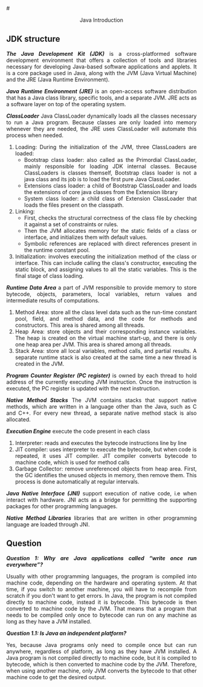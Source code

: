 <div style="text-align: justify">
# <p align="center"> Java Introduction </p> 

## JDK structure
***The Java Development Kit (JDK)*** is a cross-platformed software development environment that offers a collection of tools and libraries necessary for developing Java-based software applications and applets. It is a core package used in Java, along with the JVM (Java Virtual Machine) and the JRE (Java Runtime Environment). 

***Java Runtime Environment (JRE)*** is an open-access software distribution that has a Java class library, specific tools, and a separate JVM. JRE acts as a software layer on top of the operating system.

***ClassLoader*** Java ClassLoader dynamically loads all the classes necessary to run a Java program. Because classes are only loaded into memory whenever they are needed, the JRE uses ClassLoader will automate this process when needed. 
1. Loading: During the initialization of the JVM, three ClassLoaders are loaded:
   * Bootstrap class loader: also called as the Primordial ClassLoader, mainly responsible for loading JDK internal classes. Because ClassLoaders is classes themself, Bootstrap class loader is not a java class and its job is to load the first pure Java ClassLoader.
   * Extensions class loader: a child of Bootstrap ClassLoader and loads the extensions of core java classes from the Extension library
   * System class loader: a child class of Extension ClassLoader that loads the files present on the classpath.
2. Linking: 
   * First, checks the structural correctness of the class file by checking it against a set of constraints or rules.
   * Then the JVM allocates memory for the static fields of a class or interface, and initializes them with default values.
   * Symbolic references are replaced with direct references present in the runtime constant pool.
3. Initialization: involves executing the initialization method of the class or interface. This can include calling the class's constructor, executing the static block, and assigning values to all the static variables. This is the final stage of class loading.

***Runtime Data Area*** a part of JVM responsible to provide memory to store bytecode, objects, parameters, local variables, return values and intermediate results of computations.
1.	Method Area: store all the class level data such as the run-time constant pool, field, and method data, and the code for methods and constructors. This area is shared among all threads.
2.	Heap Area: store objects and their corresponding instance variables. The heap is created on the virtual machine start-up, and there is only one heap area per JVM. This area is shared among all threads.
3.	Stack Area: store all local variables, method calls, and partial results. A separate runtime stack is also created at the same time a new thread is created in the JVM.

***Program Counter Register (PC register)*** is owned by each thread to hold address of the currently executing JVM instruction. Once the instruction is executed, the PC register is updated with the next instruction.

***Native Method Stacks*** The JVM contains stacks that support native methods, which are written in a language other than the Java, such as C and C++. For every new thread, a separate native method stack is also allocated.

***Execution Engine*** execute the code present in each class
1.	Interpreter: reads and executes the bytecode instructions line by line
2.	JIT compiler: uses interpreter to execute the bytecode, but when code is repeated, it uses JIT compiler. JIT compiler converts bytecode to machine code, which is used for method calls
3.	Garbage Collector: remove unreferenced objects from heap area. First, the GC identifies the unused objects in memory, then remove them. This process is done automatically at regular intervals.

***Java Native Interface (JNI)*** support execution of native code, i.e when interact with hardware. JNI acts as a bridge for permitting the supporting packages for other programming languages.

***Native Method Libraries*** libraries that are written in other programming language are loaded through JNI.

## Question
***Question 1: Why are Java applications called “write once run everywhere”?***

Usually with other programming languages, the program is compiled into machine code, depending on the hardware and operating system. At that time, if you switch to another machine, you will have to recompile from scratch if you don't want to get errors. In Java, the program is not compiled directly to machine code, instead it is bytecode. This bytecode is then converted to machine code by the JVM. That means that a program that needs to be compiled only once to bytecode can run on any machine as long as they have a JVM installed.

***Question 1.1: Is Java an independent platform?***

Yes, because Java programs only need to compile once but can run anywhere, regardless of platform, as long as they have JVM installed. A Java program is not compiled directly to machine code, but it is compiled to bytecode, which is then converted to machine code by the JVM. Therefore, when using another machine, only JVM converts the bytecode to that other machine code to get the desired output.

</div>
